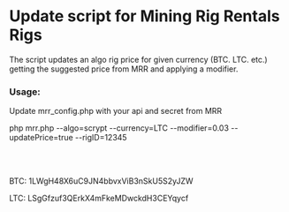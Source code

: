 # Update script for Mining Rig Rentals Rigs

The script updates an algo rig price for given currency (BTC. LTC. etc.) getting the suggested price from MRR and applying a modifier.

### Usage: <br />
Update mrr_config.php with your api and secret from MRR <br />

php mrr.php --algo=scrypt --currency=LTC --modifier=0.03 --updatePrice=true --rigID=12345


<br /><br />

BTC: 1LWgH48X6uC9JN4bbvxViB3nSkU5S2yJZW

LTC: LSgGfzuf3QErkX4mFkeMDwckdH3CEYqycf
